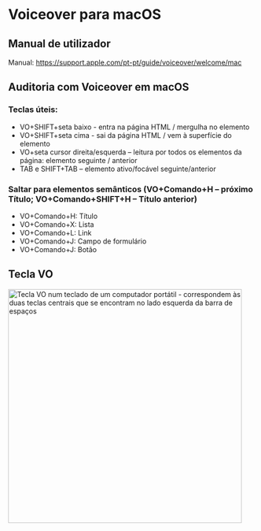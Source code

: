 # Voiceover para macOS

## Manual de utilizador

Manual: https://support.apple.com/pt-pt/guide/voiceover/welcome/mac 

## Auditoria com Voiceover em macOS

### Teclas úteis:

- VO+SHIFT+seta baixo - entra na página HTML / mergulha no elemento
- VO+SHIFT+seta cima - sai da página HTML / vem à superfície do elemento 
- VO+seta cursor direita/esquerda – leitura por todos os elementos da página: elemento seguinte / anterior
- TAB e SHIFT+TAB – elemento ativo/focável seguinte/anterior

### Saltar para elementos semânticos (VO+Comando+H – próximo Título; VO+Comando+SHIFT+H – Título anterior)

- VO+Comando+H: Título
- VO+Comando+X: Lista
- VO+Comando+L: Link
- VO+Comando+J: Campo de formulário
- VO+Comando+J: Botão

## Tecla VO

<img width="475" alt="Tecla VO num teclado de um computador portátil - correspondem às duas teclas centrais que se encontram no lado esquerda da barra de espaços" src="https://github.com/amagovpt/a11yfm/assets/27677125/fa6df5bd-9690-4664-a014-8c8e5ed04673">

